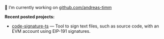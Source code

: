 🔭 I’m currently working on [github.com/andreas-timm](https://github.com/andreas-timm)

**Recent posted projects:**
- [code-signature-ts](https://github.com/andreas-timm/code-signature-ts) — Tool to sign text files, such as source code, with an EVM account using EIP-191 signatures.
